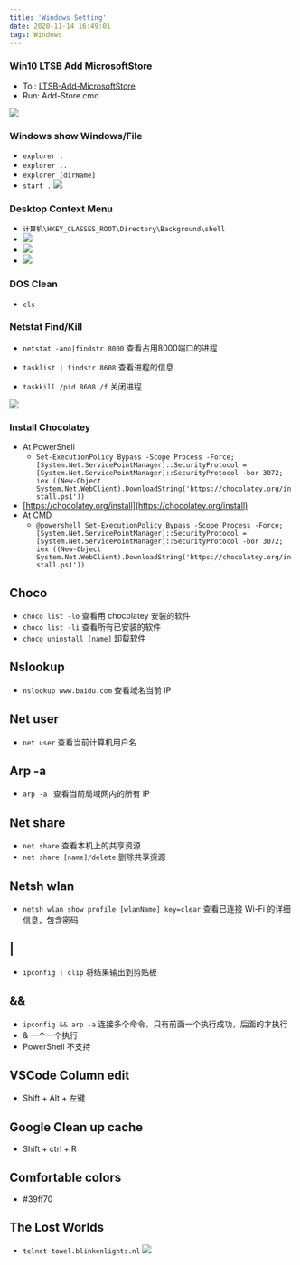 ```yaml
---
title: 'Windows Setting'
date: 2020-11-14 16:49:01
tags: Windows
---
```


### Win10 LTSB Add MicrosoftStore

- To : [LTSB-Add-MicrosoftStore](https://github.com/kkkgo/LTSB-Add-MicrosoftStore)
- Run: Add-Store.cmd
<!-- more -->
![](/images/Windows/Win10LTSBAddMicrosoftStore/Snipaste_2020-11-14_16-53-39.png)

### Windows show Windows/File
- `explorer .`
- `explorer ..`
- `explorer [dirName]`
- `start .`
![](/images/Windows/Explorer/Snipaste_2020-11-14_17-06-31.png)

### Desktop Context Menu

- `计算机\HKEY_CLASSES_ROOT\Directory\Background\shell`
- ![](/images/Windows/DesktopContextMenu/Snipaste_2020-11-24_22-36-36.png)
- ![](/images/Windows/DesktopContextMenu/Snipaste_2020-11-24_22-35-15.png)
- ![](/images/Windows/DesktopContextMenu/Snipaste_2020-11-24_22-40-14.png)

### DOS Clean
- `cls`

### Netstat Find/Kill

- `netstat -ano|findstr 8000`  查看占用8000端口的进程

- `tasklist | findstr 8608` 查看进程的信息

- `taskkill /pid 8608 /f`  关闭进程

![](/images/Windows/Netstat/Snipaste_2020-05-23_13-23-00.png)


### Install Chocolatey
- At PowerShell
    - `Set-ExecutionPolicy Bypass -Scope Process -Force; [System.Net.ServicePointManager]::SecurityProtocol = [System.Net.ServicePointManager]::SecurityProtocol -bor 3072; iex ((New-Object System.Net.WebClient).DownloadString('https://chocolatey.org/install.ps1'))`
- [https://chocolatey.org/install](https://chocolatey.org/install)
- At CMD
    - `@powershell Set-ExecutionPolicy Bypass -Scope Process -Force; [System.Net.ServicePointManager]::SecurityProtocol = [System.Net.ServicePointManager]::SecurityProtocol -bor 3072; iex ((New-Object System.Net.WebClient).DownloadString('https://chocolatey.org/install.ps1'))`

## Choco 
- `choco list -lo` 查看用 chocolatey 安装的软件
- `choco list -li` 查看所有已安装的软件
- `choco uninstall [name]` 卸载软件

## Nslookup
- `nslookup www.baidu.com` 查看域名当前 IP
## Net user
- `net user` 查看当前计算机用户名
## Arp -a
- `arp -a ` 查看当前局域网内的所有 IP
## Net share
- `net share` 查看本机上的共享资源
- `net share [name]/delete` 删除共享资源

## Netsh wlan
- `netsh wlan show profile [wlanName] key=clear` 查看已连接 Wi-Fi 的详细信息，包含密码

## | 
- `ipconfig | clip` 将结果输出到剪贴板

## &&
- `ipconfig && arp -a` 连接多个命令，只有前面一个执行成功，后面的才执行
- & 一个一个执行
- PowerShell 不支持

## VSCode Column edit
- Shift + Alt + 左键

## Google Clean up cache
- Shift + ctrl + R

## Comfortable colors

- #39ff70

## The Lost Worlds 
- `telnet towel.blinkenlights.nl`
![](/images/Windows/blinkenlights/Snipaste_2020-12-13_02-50-40.png)